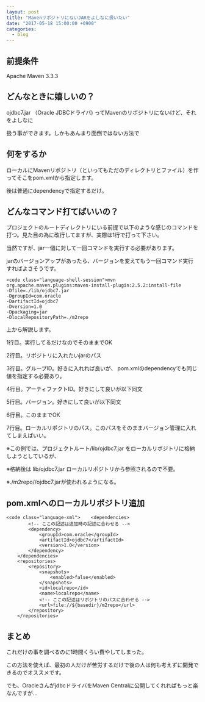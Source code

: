 ```yaml
---
layout: post
title: "MavenリポジトリにないJARをよしなに扱いたい"
date: "2017-05-18 15:00:00 +0900"
categories: 
  - blog
---
```

## 前提条件

Apache Maven 3.3.3  

## どんなときに嬉しいの？

ojdbc7.jar （Oracle JDBCドライバ) ってMavenのリポジトリにないけど、それをよしなに  

扱う事ができます。しかもあんまり面倒ではない方法で  

## 何をするか

ローカルにMavenリポジトリ（といってもただのディレクトリとファイル）を作ってそこをpom.xmlから指定します。  

後は普通にdependencyで指定するだけ。  

## どんなコマンド打てばいいの？

プロジェクトのルートディレクトリにいる前提で以下のような感じのコマンドを打つ。見た目の為に改行してますが、実際は1行で打って下さい。  

当然ですが、jar一個に対して一回コマンドを実行する必要があります。  

jarのバージョンアップがあったら、バージョンを変えてもう一回コマンド実行すればよさそうです。  

```
<code class="language-shell-session">mvn org.apache.maven.plugins:maven-install-plugin:2.5.2:install-file 
-Dfile=./lib/ojdbc7.jar
-DgroupId=com.oracle
-DartifactId=ojdbc7
-Dversion=1.0
-Dpackaging=jar
-DlocalRepositoryPath=./m2repo
````


上から解説します。  

1行目。実行してるだけなのでそのままでOK  

2行目。リポジトリに入れたいjarのパス  

3行目。グループID。好きに入れれば良いが、 pom.xmlのdependencyでも同じ値を指定する必要あり。  

4行目。アーティファクトID。好きにして良いが以下同文  

5行目。バージョン。好きにして良いが以下同文  

6行目。このままでOK  

7行目。ローカルリポジトリのパス。このパスをそのままバージョン管理に入れてしまえばいい。  


※この例では、プロジェクトルート/lib/ojdbc7.jar をローカルリポジトリに格納しようとしているが、  

※格納後は lib/ojdbc7.jar ローカルリポジトリから参照されるので不要。  

※./m2repo//ojdbc7.jarが使われるようになる。  

## pom.xmlへのローカルリポジトリ追加
```
<code class="language-xml">    <dependencies>
        <!-- ここの記述は追加時の記述に合わせる -->
        <dependency>
            <groupId>com.oracle</groupId>
            <artifactId>ojdbc7</artifactId>
            <version>1.0</version>
        </dependency>
    </dependencies>
    <repositories>
        <repository>
            <snapshots>
                <enabled>false</enabled>
            </snapshots>
            <id>localrepo</id>
            <name>localrepo</name>
            <!-- ここの記述はリポジトリのパスに合わせる -->
            <url>file://${basedir}/m2repo</url>
        </repository>
    </repositories>
````

## まとめ

これだけの事を調べるのに1時間くらい費やしてしまった。  

この方法を使えば、最初の人だけが苦労するだけで後の人は何も考えずに開発できるのでオススメです。  

でも、OracleさんがjdbcドライバをMaven Centralに公開してくれればもっと楽なんですが…  

